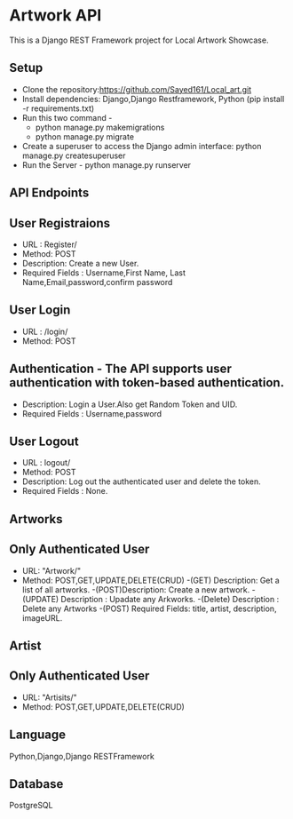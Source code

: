 # Artwork API

This is a Django REST Framework project for Local Artwork Showcase.

## Setup
- Clone the repository:https://github.com/Sayed161/Local_art.git
- Install dependencies: Django,Django Restframework, Python (pip install -r requirements.txt)
- Run this two command - 
   - python manage.py makemigrations
   - python manage.py migrate
- Create a superuser to access the Django admin interface:
python manage.py createsuperuser
- Run the Server -
python manage.py runserver

## API Endpoints
## User Registraions
- URL : Register/
- Method: POST
- Description: Create a new User.
- Required Fields : Username,First Name, Last Name,Email,password,confirm password

## User Login
- URL : /login/
- Method: POST
## Authentication - The API supports user authentication with token-based authentication.
- Description: Login a User.Also get Random Token and UID.
- Required Fields : Username,password

## User Logout
- URL : logout/
- Method: POST
- Description: Log out the authenticated user and delete the token.
- Required Fields : None.

## Artworks
## Only Authenticated User

- URL: "Artwork/"
- Method: POST,GET,UPDATE,DELETE(CRUD)
-(GET) Description: Get a list of all artworks.
-(POST)Description: Create a new artwork.
-(UPDATE) Description : Upadate any Arkworks.
-(Delete) Description : Delete any Artworks
-(POST) Required Fields: title, artist, description, imageURL.

## Artist
## Only Authenticated User

- URL: "Artisits/"
- Method: POST,GET,UPDATE,DELETE(CRUD)

## Language
Python,Django,Django RESTFramework

## Database
PostgreSQL


